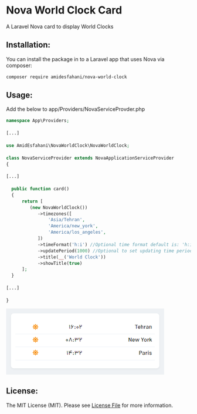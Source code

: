 # Nova World Clock Card
A Laravel Nova card to display World Clocks

## Installation:

You can install the package in to a Laravel app that uses Nova via composer:

```bash
composer require amidesfahani/nova-world-clock
```

## Usage:
Add the below to app/Providers/NovaServiceProvder.php

```php
namespace App\Providers;

[...]

use AmidEsfahani\NovaWorldClock\NovaWorldClock;

class NovaServiceProvider extends NovaApplicationServiceProvider
{

[...]

  public function card()
  {
      return [
         (new NovaWorldClock())
            ->timezones([
                'Asia/Tehran',
                'America/new_york',
                'America/los_angeles',
            ])
            ->timeFormat('h:i') //Optional time format default is: 'h:i:s'
            ->updatePeriod(1000) //Optional to set updating time period in millisecond default is 1000 ms = 1 second
            ->title(__('World Clock'))
            ->showTitle(true)
      ];
  }

[...]

}

```

<img src="https://raw.githubusercontent.com/amidesfahani/nova-world-clock/master/screenshots/screenshot.png" width="431">

## License:
The MIT License (MIT). Please see [License File](LICENSE.md) for more information.
